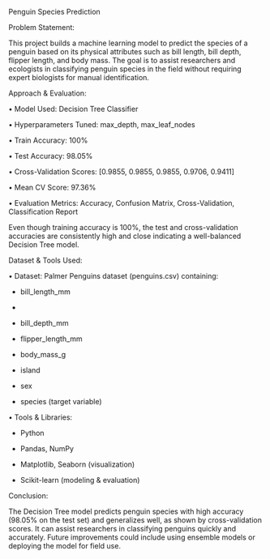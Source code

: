 Penguin Species Prediction


Problem Statement:


This project builds a machine learning model to predict the species of a penguin based on its physical attributes such as bill length, bill depth, flipper length, and body mass.
The goal is to assist researchers and ecologists in classifying penguin species in the field without requiring expert biologists for manual identification.

Approach & Evaluation:


•	Model Used: Decision Tree Classifier


•	Hyperparameters Tuned: max_depth, max_leaf_nodes


•	Train Accuracy: 100%


•	Test Accuracy: 98.05%


•	Cross-Validation Scores: [0.9855, 0.9855, 0.9855, 0.9706, 0.9411]


•	Mean CV Score: 97.36%


•	Evaluation Metrics: Accuracy, Confusion Matrix, Cross-Validation, Classification Report



Even though training accuracy is 100%, the test and cross-validation accuracies are consistently high and close indicating a well-balanced Decision Tree model.




Dataset & Tools Used:


•	Dataset: Palmer Penguins dataset (penguins.csv) containing:


-  bill_length_mm
-  

-  bill_depth_mm

  
-	flipper_length_mm


-	body_mass_g


-	island


-	sex


-	species (target variable)



•	Tools & Libraries:


-	Python

  
-	Pandas, NumPy

  
-	Matplotlib, Seaborn (visualization)

  
-	Scikit-learn (modeling & evaluation)


Conclusion:


The Decision Tree model predicts penguin species with high accuracy (98.05% on the test set) and generalizes well, as shown by cross-validation scores. It can assist researchers in classifying penguins quickly and accurately. Future improvements could include using ensemble models or deploying the model for field use.

